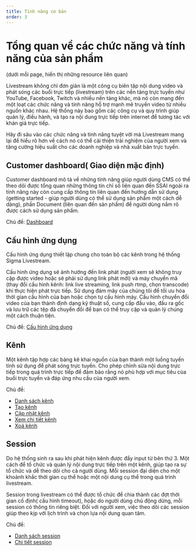 ```yaml
---
title: Tính năng cơ bản
order: 3
---
```


# Tổng quan về các chức năng và tính năng của sản phẩm
(dưới mỗi page, hiển thị những resource liên quan)

Livestream không chỉ đơn giản là một công cụ biên tập nội dung video và phát sóng các buổi trực tiếp (livestream) trên các nền tảng trực tuyến như YouTube, Facebook, Twitch và nhiều nền tảng khác, mà nó còn mang đến một loạt các chức năng và tính năng hỗ trợ mạnh mẽ truyền video từ nhiều nguồn khác nhau.
Hệ thống này bao gồm các công cụ và quy trình giúp quản lý, điều hành, và tạo ra nội dung trực tiếp trên internet để tương tác với khán giả trực tiếp.

Hãy đi sâu vào các chức năng và tính năng tuyệt vời mà Livestream mang lại để hiểu rõ hơn về cách nó có thể cải thiện trải nghiệm của người xem và tăng cường hiệu suất cho các doanh nghiệp và nhà xuất bản trực tuyến.

## Customer dashboard( Giao diện mặc định)
Customer dashboard mô tả về những tính năng giúp người dùng CMS có thể theo dõi được tổng quan những thông tin chỉ số liên quan đến SSAI ngoài ra tính năng này còn cung cấp thông tin liên quan đến hướng dẫn sử dụng (getting started - giúp người dùng có thể sử dụng sản phẩm một cách dễ dàng), phần Document (liên quan đến sản phẩm) để người dùng nắm rõ được cách sử dụng sản phẩm.

Chủ đề: [Dashboard](../03-user-guide/b-dashboard.md)

## Cấu hình ứng dụng

Cấu hình ứng dụng thiết lập chung cho toàn bộ các kênh trong hệ thống Sigma Livestream. 

Cấu hình ứng dụng sẽ ảnh hưởng đến link phát (người xem sẽ không truy cập được video hoặc sẽ phải sử dụng link phát mới) và máy chuyển mã (thay đổi cấu hình kênh: link live streaming, link push rtmp, chọn transcode) khi thực hiện phát trực tiếp. Sử dụng đám mây của chúng tôi để tối ưu hóa thời gian cấu hình của bạn hoặc chọn tự cấu hình máy. Cấu hình chuyển đổi video của bạn thành định dạng kỹ thuật số, cung cấp đầu vào, đầu ra gốc và lưu trữ các tệp đã chuyển đổi để bạn có thể truy cập và quản lý chúng một cách thuận tiện.

Chủ đề: [Cấu hình ứng dụng](../03-user-guide/a-app-config.md)

## Kênh

Một kênh tập hợp các bảng kê khai nguồn của bạn thành một luồng tuyến tính sử dụng để phát sóng trực tuyến. Cho phép chỉnh sửa nội dung trực tiếp trong quá trình trực tiếp để đảm bảo rằng nó phù hợp với mục tiêu của buổi trực tuyến và đáp ứng nhu cầu của người xem.

Chủ đề: 
- [Danh sách kênh](../03-user-guide/c-channel/2-view-list.md)
- [Tạo kênh](../03-user-guide/c-channel/1-create.md)
- [Cập nhật kênh](../03-user-guide/c-channel/4-update.md)
- [Xem chi tiết kênh](../03-user-guide/c-channel/3-detail.md)
- [Xoá kênh](../03-user-guide/c-channel/5-delete.md)

## Session
Do hệ thống sinh ra sau khi phát hiện kênh được đẩy input từ bên thứ 3. Một cách để tổ chức và quản lý nội dung trực tiếp trên một kênh, giúp tạo ra sự tổ chức và dễ theo dõi cho cả người dùng. Mỗi session đại diện cho một khoảnh khắc thời gian cụ thể hoặc một nội dung cụ thể trong quá trình livestream.

Session trong livestream có thể được tổ chức để chia thành các đợt thời gian cố định( cấu hình timeout), hoặc do người dùng chủ động dừng, mỗi session có thông tin riêng biệt. Đối với người xem, việc theo dõi các session giúp theo kịp với lịch trình và chọn lựa nội dung quan tâm.

Chủ đề: 
- [Danh sách session](../03-user-guide/d-session/1-view.md)
- [Chi tiết session](../03-user-guide/d-session/detai-session.md)

